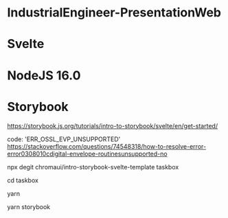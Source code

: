 # IndustrialEngineer-PresentationWeb

# Svelte

# NodeJS 16.0

# Storybook

https://storybook.js.org/tutorials/intro-to-storybook/svelte/en/get-started/

code: 'ERR_OSSL_EVP_UNSUPPORTED'
https://stackoverflow.com/questions/74548318/how-to-resolve-error-error0308010cdigital-envelope-routinesunsupported-no

npx degit chromaui/intro-storybook-svelte-template taskbox

cd taskbox

yarn

yarn storybook